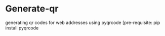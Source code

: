 # Generate-qr
generating qr codes for web addresses using pyqrcode
[pre-requisite: pip install pyqrcode
